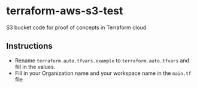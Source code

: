 # terraform-aws-s3-test

S3 bucket code for proof of concepts in Terraform cloud.

## Instructions

* Rename `terraform.auto.tfvars.example` to `terraform.auto.tfvars` and fill in the values.
* Fill in your Organization name and your workspace name in the `main.tf` file
